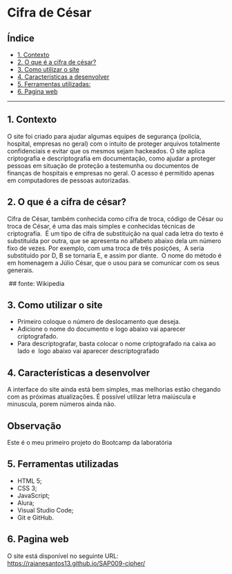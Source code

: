 # Cifra de César

## Índice

* [1. Contexto](#1-Contexto)
* [2. O que é a cifra de césar?](#2-O-que-e-a-cifra-de-cesar?)
* [3. Como utilizar o site](#3-Como-utilizar-o-site)
* [4. Características a desenvolver](#5-Caracteristicas-a-desenvolver)
* [5. Ferramentas utilizadas:](#5-considerações-técnicas)
* [6. Pagina web](#6-pagina-web)

***

## 1. Contexto
O site foi criado para ajudar algumas equipes de segurança 
(policia, hospital, empresas no geral) com o intuito de proteger
arquivos totalmente confidenciais e evitar que os mesmos sejam hackeados. 
O site aplica criptografia e descriptografia em documentação, 
como ajudar a proteger pessoas em situação de proteção
a testemunha ou documentos de finanças de hospitais e empresas no geral.
O acesso é permitido apenas em computadores de pessoas autorizadas.

## 2. O que é a cifra de césar?
Cifra de César, também conhecida como cifra de troca, código de César ou troca de César, 
é uma das mais simples e conhecidas técnicas de criptografia.
 É um tipo de cifra de substituição na qual cada letra do texto é substituída por outra, 
que se apresenta no alfabeto abaixo dela um número fixo de vezes. Por exemplo, com uma troca de três posições,
 A seria substituído por D, B se tornaria E, e assim por diante.
 O nome do método é em homenagem a Júlio César, que o usou para se comunicar com os seus generais.

 ## fonte: Wikipedia

## 3. Como utilizar o site 
* Primeiro coloque o número de deslocamento que deseja.
* Adicione o nome do documento e logo abaixo vai aparecer criptografado.
* Para descriptografar, basta colocar o nome criptografado na caixa ao lado e
 logo abaixo vai aparecer descriptografado

## 4. Características a desenvolver
A interface do site ainda está bem simples, mas melhorias estão chegando com as próximas atualizações.
É possível utilizar letra maiúscula e minuscula, porem números ainda não.

## Observação
Este é o meu primeiro projeto do Bootcamp da laboratória

## 5. Ferramentas utilizadas 
* HTML 5;
* CSS 3;
* JavaScript;
* Alura;
* Visual Studio Code;
* Git e GitHub.

## 6. Pagina web
O site está disponível no seguinte URL: https://raianesantos13.github.io/SAP009-cipher/
